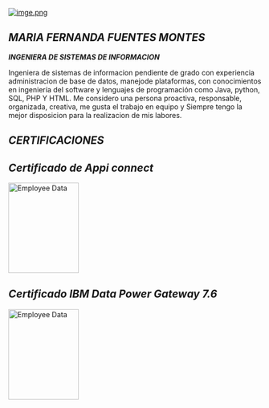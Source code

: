 
[![imge.png](https://i.postimg.cc/y8QMgq60/imge.png)](https://postimg.cc/0zSWFBwN)

***MARIA FERNANDA FUENTES MONTES***
----
***INGENIERA DE SISTEMAS DE INFORMACION***

Ingeniera de sistemas de informacion pendiente de grado con experiencia administracion de base de datos, manejode plataformas, con conocimientos en ingeniería del software y lenguajes de programación como Java, python, SQL, PHP Y HTML. Me considero una persona proactiva, responsable, organizada, creativa, me gusta el trabajo en equipo y Siempre tengo la mejor disposicion para la realizacion de mis labores.

***CERTIFICACIONES***
----
***Certificado de Appi connect***
----
<img src="Capturatt.PNG" alt="Employee Data" width="140" height="180"> 

***Certificado IBM Data Power Gateway 7.6***
----
<img src="[![capturall-jpg.png](https://i.postimg.cc/tgsLFr7w/capturall-jpg.png)](https://postimg.cc/qtdbTxsx)" alt="Employee Data" width="140" height="180">
